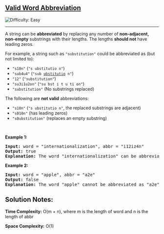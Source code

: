 <h2><a href="https://leetcode.com/problems/valid-word-abbreviation">Valid Word Abbreviation</a></h2> <img src='https://img.shields.io/badge/Difficulty-Easy-brightgreen' alt='Difficulty: Easy' /><hr><p>A string can be <strong>abbreviated</strong> by replacing any number of 
  <strong>non-adjacent, non-empty</strong> substrings with their lengths. The lengths <strong>should not</strong> have leading zeros.</p>

For example, a string such as <code>"substitution"</code> could be abbreviated as (but not limited to):

<ul>
	<li><code>"s10n"</code> (<code>"s ubstitutio n"</code>)</li>
	<li><code>"sub4u4"</code> (<code>"sub <u>ubstitutio</u> n"</code>)</li>
  <li><code>"12"</code> (<code>"substitution"</code>)</li>
  <li><code>"su3i1u2on"</code> (<code>"su bst i t u ti on"</code>)</li>
  <li><code>"substitution"</code> (No substrings replaced)</li>
</ul>

The following are <strong>not valid</strong> abbreviations:
- <code>"s10n"</code> (<code>"s ubstitutio n"</code>, the replaced substrings are adjacent)
- <code>"s010n"</code> (has leading zeros)
- <code>"s0ubstitution"</code> (replaces an empty substring)

<p>&nbsp;</p>
<p><strong class="example">Example 1:</strong></p>

<pre>
<strong>Input:</strong> word = "internationalization", abbr = "i12iz4n"
<strong>Output:</strong> true
<strong>Explanation:</strong> The word "internationalization" can be abbreviated as "i12iz4n" ("i nternational iz atio n").
</pre>

<p><strong class="example">Example 2:</strong></p>

<pre>
<strong>Input:</strong> word = "apple", abbr = "a2e"
<strong>Output:</strong> false
<strong>Explanation:</strong> The word "apple" cannot be abbreviated as "a2e".
</pre>

<h2>Solution Notes:</h2>
<p><strong>Time Complexity:</strong> O(m + n), where m is the length of word and n is the length of abbr</p>
<p><strong>Space Complexity:</strong> O(1)</p>
